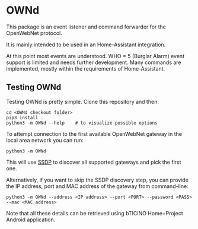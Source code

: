 # OWNd

This package is an event listener and command forwarder for the OpenWebNet protocol.

It is mainly intended to be used in an Home-Assistant integration.

At this point most events are understood.
WHO = 5 (Burglar Alarm) event support is limited and needs further development.
Many commands are implemented, mostly within the requirements of Home-Assistant.

## Testing OWNd

Testing OWNd is pretty simple. 
Clone this repository and then:

```
cd <OWNd checkout folder>
pip3 install .
python3 -m OWNd --help    # to visualize possible options
```

To attempt connection to the first available OpenWebNet gateway in the local area network you 
can run:

```
python3 -m OWNd
```

This will use [SSDP](https://en.wikipedia.org/wiki/Simple_Service_Discovery_Protocol) to discover
all supported gateways and pick the first one.

Alternatively, if you want to skip the SSDP discovery step, you can provide the IP address, port 
and MAC address of the gateway from command-line:

```
python3 -m OWNd --address <IP address> --port <PORT> --password <PASS> --mac <MAC address>
```

Note that all these details can be retrieved using bTICINO Home+Project Android application.
